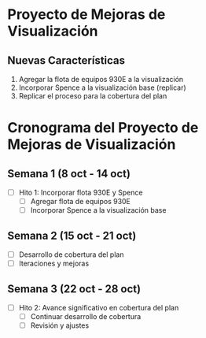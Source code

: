 # Proyecto de Mejoras de Visualización

## Nuevas Características
1. Agregar la flota de equipos 930E a la visualización
2. Incorporar Spence a la visualización base (replicar)
3. Replicar el proceso para la cobertura del plan

# Cronograma del Proyecto de Mejoras de Visualización

## Semana 1 (8 oct - 14 oct)
- [ ] Hito 1: Incorporar flota 930E y Spence
  - [ ] Agregar flota de equipos 930E
  - [ ] Incorporar Spence a la visualización base

## Semana 2 (15 oct - 21 oct)
- [ ] Desarrollo de cobertura del plan
- [ ] Iteraciones y mejoras

## Semana 3 (22 oct - 28 oct)
- [ ] Hito 2: Avance significativo en cobertura del plan
  - [ ] Continuar desarrollo de cobertura
  - [ ] Revisión y ajustes
